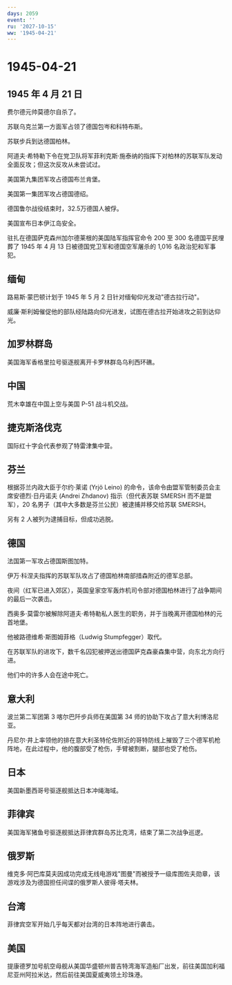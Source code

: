 ```yaml
---
days: 2059
event: ''
ru: '2027-10-15'
ww: '1945-04-21'
---
```


# 1945-04-21

## 1945 年 4 月 21 日

费尔德元帅莫德尔自杀了。

苏联乌克兰第一方面军占领了德国包岑和科特布斯。

苏联步兵到达德国柏林。

阿道夫·希特勒下令在党卫队将军菲利克斯·施泰纳的指挥下对柏林的苏联军队发动全面反攻；但这次反攻从未尝试过。

美国第九集团军攻占德国布兰肯堡。

美国第一集团军攻占德国德绍。

德国鲁尔战役结束时，32.5万德国人被俘。

美国宣布日本伊江岛安全。

驻扎在德国萨克森州加尔德莱根的美国陆军指挥官命令 200 至 300
名德国平民埋葬了 1945 年 4 月 13 日被德国党卫军和德国空军屠杀的 1,016
名政治犯和军事犯。

## 缅甸

路易斯·蒙巴顿计划于 1945 年 5 月 2 日针对缅甸仰光发动"德古拉行动"。

威廉·斯利姆催促他的部队经陆路向仰光进发，试图在德古拉开始进攻之前到达仰光。

## 加罗林群岛

美国海军香格里拉号驱逐舰离开卡罗林群岛乌利西环礁。

## 中国

荒木幸雄在中国上空与美国 P-51 战斗机交战。

## 捷克斯洛伐克

国际红十字会代表参观了特雷津集中营。

## 芬兰

根据芬兰内政大臣于尔约·莱诺 (Yrjö Leino)
的命令，该命令由盟军管制委员会主席安德烈·日丹诺夫 (Andrei Zhdanov)
指示（但代表苏联 SMERSH 而不是盟军），20
名男子（其中大多数是芬兰公民）被逮捕并移交给苏联 SMERSH。

另有 2 人被列为逮捕目标，但成功逃脱。

## 德国

法国第一军攻占德国斯图加特。

伊万·科涅夫指挥的苏联军队攻占了德国柏林南部措森附近的德军总部。

夜间（红军已进入郊区），英国皇家空军轰炸机司令部对德国柏林进行了战争期间的最后一次袭击。

西奥多·莫雷尔被解除阿道夫·希特勒私人医生的职务，并于当晚离开德国柏林的元首地堡。

他被路德维希·斯图姆菲格（Ludwig Stumpfegger）取代。

在苏联军队的进攻下，数千名囚犯被押送出德国萨克森豪森集中营，向东北方向行进。

他们中的许多人会在途中死亡。

## 意大利

波兰第二军团第 3 喀尔巴阡步兵师在美国第 34
师的协助下攻占了意大利博洛尼亚。

丹尼尔·井上率领他的排在意大利圣特伦佐附近的哥特防线上摧毁了三个德军机枪阵地，在此过程中，他的腹部受了枪伤，手臂被割断，腿部也受了枪伤。

## 日本

美国新墨西哥号驱逐舰抵达日本冲绳海域。

## 菲律宾

美国海军猪鱼号驱逐舰抵达菲律宾群岛苏比克湾，结束了第二次战争巡逻。

## 俄罗斯

维克多·阿巴库莫夫因成功完成无线电游戏"图曼"而被授予一级库图佐夫勋章，该游戏涉及为德国担任间谍的俄罗斯人彼得·塔夫林。

## 台湾

菲律宾空军开始几乎每天都对台湾的日本阵地进行袭击。

## 美国

提康德罗加号航空母舰从美国华盛顿州普吉特湾海军造船厂出发，前往美国加利福尼亚州阿拉米达，然后前往美国夏威夷领土珍珠港。